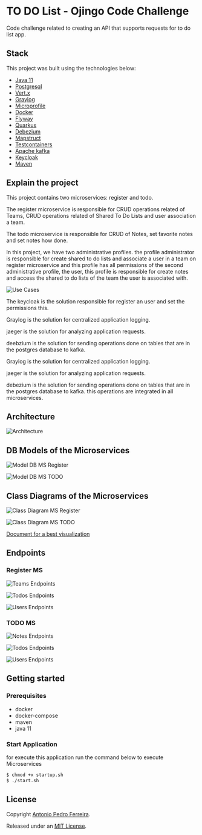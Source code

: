 # TO DO List - Ojingo Code Challenge

Code challenge related to creating an API that supports requests for to do list app.


## Stack

This project was built using the technologies below:

- [Java 11](https://www.oracle.com/java/technologies/javase-jdk11-downloads.html)
- [Postgresql](https://www.postgresql.org/)
- [Vert.x](https://www.postgresql.org/)
- [Graylog](https://www.graylog.org/)
- [Microprofile](https://microprofile.io/)
- [Docker](https://www.docker.com/)
- [Flyway](https://flywaydb.org/)
- [Quarkus](http://quarkus.io/)
- [Debezium](https://debezium.io/)
- [Mapstruct](https://mapstruct.org/)
- [Testcontainers](https://www.testcontainers.org/)
- [Apache kafka](https://kafka.apache.org/)
- [Keycloak](https://www.keycloak.org/)
- [Maven](https://maven.apache.org/)

## Explain the project

This project contains two microservices: register and todo.

The register microservice is responsible for CRUD operations related of Teams, CRUD operations related of Shared To Do Lists and user association a team. 

The todo microservice is responsible for CRUD of Notes, set favorite notes  and set notes how done.

In this project, we have two administrative profiles. the profile administrator is responsible for create shared to do lists and associate a user in a team on register microservice and this profile has all permissions of the second administrative profile, the user, this profile is responsible for create notes and access the shared to do lists of the team the user is associated with.


![Use Cases](/documentation/use_case.png)


The keycloak is the solution responsible for register an user and set the permissions this. 

Graylog is the solution for centralized application logging.

jaeger is the solution for analyzing application requests.

deebzium is the solution for sending operations done on tables that are in the postgres database to kafka.

Graylog is the solution for centralized application logging.

jaeger is the solution for analyzing application requests.

debezium is the solution for sending operations done on tables that are in the postgres database to kafka. this operations are integrated in all microservices.

## Architecture


![Architecture](/documentation/architecture.png)



## DB Models of the Microservices


![Model DB MS Register](/documentation/model_db_register.png)

![Model DB MS TODO](/documentation/model_db_todo.png)


## Class Diagrams of the Microservices


![Class Diagram MS Register](/documentation/class_register.png)

![Class Diagram MS TODO](/documentation/class_todo.png)

[Document for a best visualization](/documentation/class_diagram.pdf)


## Endpoints

### Register MS


![Teams Endpoints](/documentation/teams_endpoints_register.png)

![Todos Endpoints](/documentation/todos_endpoints_register.png)

![Users Endpoints](/documentation/users_endpoints_register.png)


### TODO MS


![Notes Endpoints](/documentation/notes_endpoints_todo.png)

![Todos Endpoints](/documentation/todos_endpoints_todo.png)

![Users Endpoints](/documentation/users_endpoints_todo.png)


## Getting started

### Prerequisites

- docker
- docker-compose
- maven
- java 11


### Start Application

for execute this application run the command below to execute Microservices

```bash
$ chmod +x startup.sh
$ ./start.sh
```

## License

Copyright [Antonio Pedro Ferreira](https://github.com/apsferreira).

Released under an [MIT License](https://opensource.org/licenses/MIT).